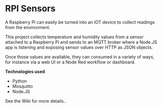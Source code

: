 # RPI Sensors

A Raspberry Pi can easily be turned into an IOT device to collect readings from the environment.

This project collects temperature and humidity values from a sensor attached to a Raspberry Pi and sends to an MQTT broker where a Node.JS app is listening and exposing sensor values over HTTP as JSON objects.

Once those values are available, they can consumed in a variety of ways, for instance via a web UI or a Node Red workflow or dashboard.

**Technologies used**

* Python
* Mosquitto
* Node.JS

See the Wiki for more details..
